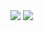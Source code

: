 <img src="https://capsule-render.vercel.app/api?type=waving&color=BDBDC8&height=180&section=header" />
<img src="https://capsule-render.vercel.app/api?type=waving&color=BDBDC8&height=180&section=footer" />


